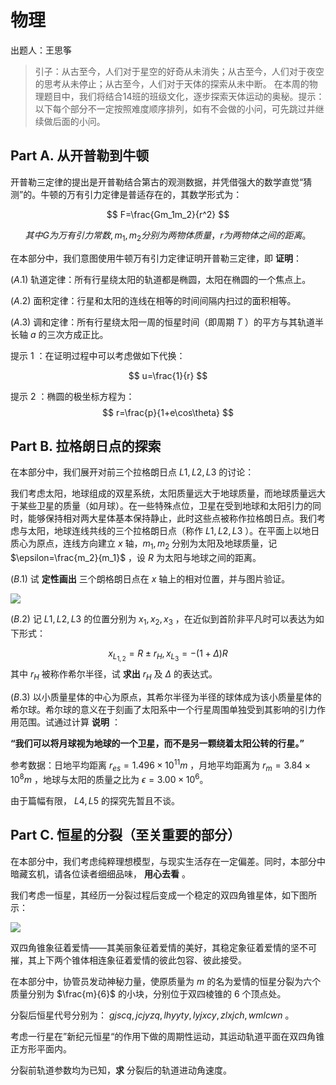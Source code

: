# 物理


出题人：王思筝

> 引子：从古至今，人们对于星空的好奇从未消失；从古至今，人们对于夜空的思考从未停止；从古至今，人们对于天体的探索从未中断。 在本周的物理题目中，我们将结合14班的班级文化，逐步探索天体运动的奥秘。提示：以下每个部分不一定按照难度顺序排列，如有不会做的小问，可先跳过并继续做后面的小问。

## Part A. 从开普勒到牛顿
开普勒三定律的提出是开普勒结合第古的观测数据，并凭借强大的数学直觉“猜测”的。牛顿的万有引力定律是普适存在的，其数学形式为：

$$ 
F=\frac{Gm_1m_2}{r^2}
$$

$$
其中G为万有引力常数,m_1,m_2分别为两物体质量，r为两物体之间的距离。
$$

在本部分中，我们意图使用牛顿万有引力定律证明开普勒三定律，即 **证明**： 

$(A.1)$ 轨道定律：所有行星绕太阳的轨道都是椭圆，太阳在椭圆的一个焦点上。

$(A.2)$ 面积定律：行星和太阳的连线在相等的时间间隔内扫过的面积相等。

$(A.3)$ 调和定律：所有行星绕太阳一周的恒星时间（即周期 $T$ ）的平方与其轨道半长轴 $a$ 的三次方成正比。

提示 $1$ ：在证明过程中可以考虑做如下代换：

$$
u=\frac{1}{r}
$$

提示 $2$ ：椭圆的极坐标方程为：
$$
r=\frac{p}{1+e\cos\theta}
$$

## Part B. 拉格朗日点的探索

在本部分中，我们展开对前三个拉格朗日点 $L1, L2, L3$ 的讨论：

我们考虑太阳，地球组成的双星系统，太阳质量远大于地球质量，而地球质量远大于某些卫星的质量（如月球）。在一些特殊点位，卫星在受到地球和太阳引力的同时，能够保持相对两大星体基本保持静止，此时这些点被称作拉格朗日点。我们考虑与太阳，地球连线共线的三个拉格朗日点（称作 $L1, L2, L3$ ）。在平面上以地日质心为原点，连线方向建立 $x$ 轴，$m_1,m_2$ 分别为太阳及地球质量，记 $\epsilon=\frac{m_2}{m_1}$ ，设 $R$ 为太阳与地球之间的距离。

$(B.1)$ 试 **定性画出** 三个朗格朗日点在 $x$ 轴上的相对位置，并与图片验证。

![](https://pic.imgdb.cn/item/66fead1f335a200d6acedc91.png)

$(B.2)$ 记 $L1, L2, L3$ 的位置分别为 $x_1,x_2,x_3$ ，在近似到首阶非平凡时可以表达为如下形式：

$$
x_{L_{1,2}}=R\pm r_H,x_{L_3}=-(1+\Delta)R
$$
其中 $r_H$ 被称作希尔半径，试 **求出** $r_H$ 及 $\Delta$ 的表达式。

$(B.3)$ 以小质量星体的中心为原点，其希尔半径为半径的球体成为该小质量星体的希尔球。希尔球的意义在于刻画了太阳系中一个行星周围单独受到其影响的引力作用范围。试通过计算 **说明** ：

**“我们可以将月球视为地球的一个卫星，而不是另一颗绕着太阳公转的行星。”**

参考数据：日地平均距离 $r_{es}=1.496\times10^{11}m$ ，月地平均距离为 $r_m=3.84\times10^{8}m$ ，地球与太阳的质量之比为 $\epsilon=3.00\times10^6$。

由于篇幅有限， $L4, L5$ 的探究先暂且不谈。

## Part C. 恒星的分裂（至关重要的部分）

在本部分中，我们考虑纯粹理想模型，与现实生活存在一定偏差。同时，本部分中暗藏玄机，请各位读者细细品味， **用心去看** 。

我们考虑一恒星，其经历一分裂过程后变成一个稳定的双四角锥星体，如下图所示：

![](https://pic.imgdb.cn/item/66fead5e335a200d6acf1804.webp)

双四角锥象征着爱情——其美丽象征着爱情的美好，其稳定象征着爱情的坚不可摧，其上下两个锥体相连象征着爱情的彼此包容、彼此接受。

在本部分中，协管员发动神秘力量，使原质量为 $m$ 的名为爱情的恒星分裂为六个质量分别为 $\frac{m}{6}$ 的小块，分别位于双四棱锥的 $6$ 个顶点处。

分裂后恒星代号分别为： $gjscq, jcjyzq, lhyyty, lyjxcy, zlxjch, wmlcwn$ 。

考虑一行星在”新纪元恒星“的作用下做的周期性运动，其运动轨道平面在双四角锥正方形平面内。

分裂前轨道参数均为已知，**求** 分裂后的轨道进动角速度。